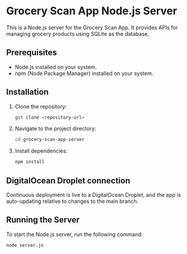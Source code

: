 # Grocery Scan App Node.js Server

This is a Node.js server for the Grocery Scan App. It provides APIs for managing grocery products using SQLite as the database.

## Prerequisites

- Node.js installed on your system.
- npm (Node Package Manager) installed on your system.

## Installation

1. Clone the repository:

    ```bash
    git clone <repository-url>
    ```

2. Navigate to the project directory:

    ```bash
    cd grocery-scan-app-server
    ```

3. Install dependencies:

    ```bash
    npm install
    ```

## DigitalOcean Droplet connection

Continuous deployment is live to a DigitalOcean Droplet, and the app is auto-updating relative to changes to the main branch.


## Running the Server

To start the Node.js server, run the following command:

```bash
node server.js
```
